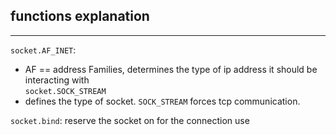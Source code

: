 
## functions explanation 
---
`socket.AF_INET`:
- AF == address Families, determines the type of ip address it should be interacting with  
`socket.SOCK_STREAM`
- defines the type of socket. `SOCK_STREAM` forces tcp communication. 

`socket.bind`: reserve the socket on for the connection use 
